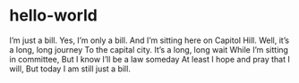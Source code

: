 # hello-world
I’m just a bill.
Yes, I’m only a bill.
And I’m sitting here on Capitol Hill.
Well, it’s a long, long journey
To the capital city.
It’s a long, long wait
While I’m sitting in committee,
But I know I’ll be a law someday
At least I hope and pray that I will,
But today I am still just a bill.
